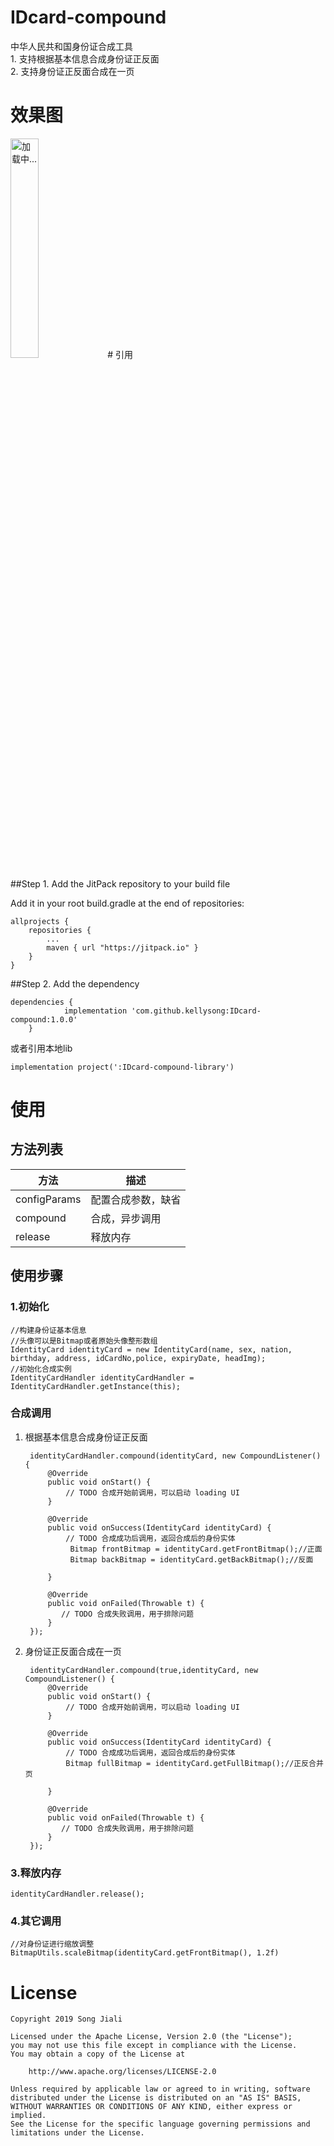 # IDcard-compound
中华人民共和国身份证合成工具  
	1. 支持根据基本信息合成身份证正反面  
	2. 支持身份证正反面合成在一页
# 效果图
<img src="https://github.com/kellysong/IDcard-compound/blob/master/screenshot/20190416105527.png" width="30%" alt="加载中..."/>
# 引用

##Step 1. Add the JitPack repository to your build file

Add it in your root build.gradle at the end of repositories:

    allprojects {
        repositories {
            ...
            maven { url "https://jitpack.io" }
        }
    }

##Step 2. Add the dependency

	dependencies {
		        implementation 'com.github.kellysong:IDcard-compound:1.0.0'
		}

或者引用本地lib
	
	implementation project(':IDcard-compound-library')

# 使用
## 方法列表

方法 | 描述
---- | ----
configParams | 配置合成参数，缺省
compound | 合成，异步调用
release | 释放内存

## 使用步骤

### 1.初始化
	//构建身份证基本信息
	//头像可以是Bitmap或者原始头像整形数组
	IdentityCard identityCard = new IdentityCard(name, sex, nation, birthday, address, idCardNo,police, expiryDate, headImg);
	//初始化合成实例
	IdentityCardHandler identityCardHandler = IdentityCardHandler.getInstance(this);

### 合成调用

1. 根据基本信息合成身份证正反面


        identityCardHandler.compound(identityCard, new CompoundListener() {
            @Override
            public void onStart() {
 				// TODO 合成开始前调用，可以启动 loading UI
            }

            @Override
            public void onSuccess(IdentityCard identityCard) {
				// TODO 合成成功后调用，返回合成后的身份实体
                 Bitmap frontBitmap = identityCard.getFrontBitmap();//正面
                 Bitmap backBitmap = identityCard.getBackBitmap();//反面

            }

            @Override
            public void onFailed(Throwable t) {
               // TODO 合成失败调用，用于排除问题
            }
        });
2. 身份证正反面合成在一页

        identityCardHandler.compound(true,identityCard, new CompoundListener() {
            @Override
            public void onStart() {
 				// TODO 合成开始前调用，可以启动 loading UI
            }

            @Override
            public void onSuccess(IdentityCard identityCard) {
				// TODO 合成成功后调用，返回合成后的身份实体
               	Bitmap fullBitmap = identityCard.getFullBitmap();//正反合并页

            }

            @Override
            public void onFailed(Throwable t) {
               // TODO 合成失败调用，用于排除问题
            }
        });
### 3.释放内存

	identityCardHandler.release();

### 4.其它调用

	//对身份证进行缩放调整
	BitmapUtils.scaleBitmap(identityCard.getFrontBitmap(), 1.2f)

# License

    Copyright 2019 Song Jiali
    
    Licensed under the Apache License, Version 2.0 (the "License");
    you may not use this file except in compliance with the License.
    You may obtain a copy of the License at
    
        http://www.apache.org/licenses/LICENSE-2.0
    
    Unless required by applicable law or agreed to in writing, software
    distributed under the License is distributed on an "AS IS" BASIS,
    WITHOUT WARRANTIES OR CONDITIONS OF ANY KIND, either express or implied.
    See the License for the specific language governing permissions and
    limitations under the License.